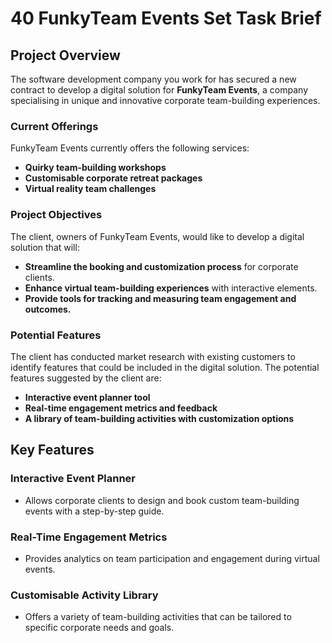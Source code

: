 # 40 FunkyTeam Events Set Task Brief

## Project Overview

The software development company you work for has secured a new contract to develop a digital solution for **FunkyTeam Events**, a company specialising in unique and innovative corporate team-building experiences.

### Current Offerings

FunkyTeam Events currently offers the following services:

- **Quirky team-building workshops**
- **Customisable corporate retreat packages**
- **Virtual reality team challenges**

### Project Objectives

The client, owners of FunkyTeam Events, would like to develop a digital solution that will:

- **Streamline the booking and customization process** for corporate clients.
- **Enhance virtual team-building experiences** with interactive elements.
- **Provide tools for tracking and measuring team engagement and outcomes.**

### Potential Features

The client has conducted market research with existing customers to identify features that could be included in the digital solution. The potential features suggested by the client are:

- **Interactive event planner tool**
- **Real-time engagement metrics and feedback**
- **A library of team-building activities with customization options**

## Key Features

### Interactive Event Planner

- Allows corporate clients to design and book custom team-building events with a step-by-step guide.

### Real-Time Engagement Metrics

- Provides analytics on team participation and engagement during virtual events.

### Customisable Activity Library

- Offers a variety of team-building activities that can be tailored to specific corporate needs and goals.
